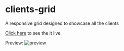 # clients-grid

A responsive grid designed to showcase all the clients

[Click here](https://encoder-sss.github.io/clients-grid/) to see the it live.

Preview:
![preview](https://user-images.githubusercontent.com/95520232/144797118-be2e223d-ecad-4a01-b6f1-abf97fba4b72.png)
